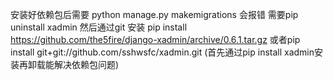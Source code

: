 安装好依赖包后需要  python manage.py makemigrations 会报错
需要pip uninstall xadmin
然后通过git 安装  pip install https://github.com/the5fire/django-xadmin/archive/0.6.1.tar.gz
或者pip install git+git://github.com/sshwsfc/xadmin.git
(首先通过pip install xadmin安装再卸载能解决依赖包问题)
